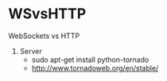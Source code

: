 WSvsHTTP
========

WebSockets vs HTTP

1. Server
	- sudo apt-get install python-tornado
	- http://www.tornadoweb.org/en/stable/
